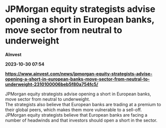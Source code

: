 # JPMorgan equity strategists advise opening a short in European banks, move sector from neutral to underweight
**AInvest**

**2023-10-30 07:54**

**https://www.ainvest.com/news/jpmorgan-equity-strategists-advise-opening-a-short-in-european-banks-move-sector-from-neutral-to-underweight-2310100006beb5f80a754fc5/**

JPMorgan equity strategists advise opening a short in European banks, move sector from neutral to underweight.  
The strategists also believe that European banks are trading at a premium to their global peers, which makes them more vulnerable to a sell-off.  
JPMorgan equity strategists believe that European banks are facing a number of headwinds and that investors should open a short in the sector.
